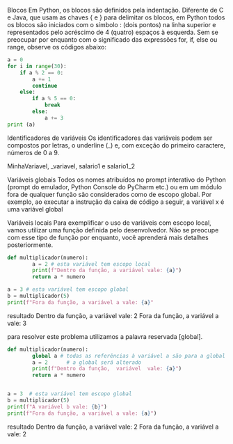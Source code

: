 Blocos
Em Python, os blocos são definidos pela indentação. Diferente de C e Java, que usam as chaves { e } para delimitar os blocos, em Python todos os blocos são iniciados com o símbolo : (dois pontos) na linha superior e representados pelo acréscimo de 4 (quatro) espaços à esquerda. Sem se preocupar por enquanto com o significado das expressões for, if, else ou range, observe os códigos abaixo:


```py
a = 0
for i in range(30):
    if a % 2 == 0:
        a += 1
        continue
    else:
        if a % 5 == 0:
            break
        else:
            a += 3
print (a)
```

Identificadores de variáveis
Os identificadores das variáveis podem ser compostos por letras, o underline (_) e, com exceção do primeiro caractere, números de 0 a 9. 

MinhaVariavel, _variavel, salario1 e salario1_2

Variáveis globais
Todos os nomes atribuídos no prompt interativo do Python (prompt do emulador, Python Console do PyCharm etc.) ou em um módulo fora de qualquer função são considerados como de escopo global. Por exemplo, ao executar a instrução da caixa de código a seguir, a variável x é uma variável global

Variáveis locais
Para exemplificar o uso de variáveis com escopo local, vamos utilizar uma função definida pelo desenvolvedor. Não se preocupe com esse tipo de função por enquanto, você aprenderá mais detalhes posteriormente.

```py
def multiplicador(numero):
        a = 2 # esta variável tem escopo local
        print(f"Dentro da função, a variável vale: {a}")
        return a * numero

a = 3 # esta variável tem escopo global
b = multiplicador(5)
print(f"Fora da função, a variável a vale: {a}"
```
resultado
Dentro da função, a variável vale: 2
Fora da função, a variável a vale: 3

para resolver este problema utilizamos a palavra reservada [global].

```py
def multiplicador(numero):
        global a # todas as referências à variável a são para a global
        a = 2      # a global será alterado
        print(f"Dentro da função,  variável  vale: {a}")
        return a * numero


a = 3  # esta variável tem escopo global
b = multiplicador(5)
print(f"A variável b vale: {b}")
print(f"Fora da função, a variável a vale: {a}")
```
resultado
Dentro da função, a variável vale: 2
Fora da função, a variável a vale: 2

